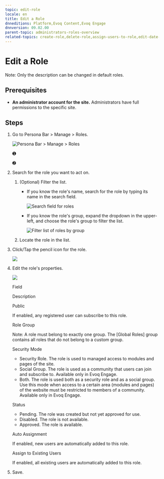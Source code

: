 ```yaml
---
topic: edit-role
locale: en
title: Edit a Role
dnneditions: Platform,Evoq Content,Evoq Engage
dnnversion: 09.02.00
parent-topic: administrators-roles-overview
related-topics: create-role,delete-role,assign-users-to-role,edit-date-range-for-role-membership,view-users-assigned-to-role,remove-users-from-role
---
```


# Edit a Role

Note: Only the description can be changed in default roles.

## Prerequisites

*   **An administrator account for the site.** Administrators have full permissions to the specific site.

## Steps

1.  Go to Persona Bar \> Manage \> Roles.
    
    ![Persona Bar > Manage > Roles](/images/scr-pbar-host-Manage-E91.png)
    
    ➊
    
    ➋
    
2.  Search for the role you want to act on.
    1.  (Optional) Filter the list.
        
        *   If you know the role's name, search for the role by typing its name in the search field.
            
              
            
            ![Search field for roles](/images/scr-RoleList-Search-E90.png)
            
              
            
        *   If you know the role's group, expand the dropdown in the upper-left, and choose the role's group to filter the list.
            
              
            
            ![Filter list of roles by group](/images/scr-RoleList-FilterByRoleGroup-E90.png)
            
              
            
        
    2.  Locate the role in the list.
3.  Click/Tap the pencil icon for the role.
    
      
    
    ![](/images/scr-RoleList-EditRole-E90.png)
    
      
    
4.  Edit the role's properties.
    
      
    
    ![](/images/scr-Roles-Edit-Edit-E90.png)
    
      
    
    Field
    
    Description
    
    Public
    
    If enabled, any registered user can subscribe to this role.
    
    Role Group
    
    Note: A role must belong to exactly one group. The \[Global Roles\] group contains all roles that do not belong to a custom group.
    
    Security Mode
    
    *   Security Role. The role is used to managed access to modules and pages of the site.
    *   Social Group. The role is used as a community that users can join and subscribe to. Available only in Evoq Engage.
    *   Both. The role is used both as a security role and as a social group. Use this mode when access to a certain area (modules and pages) of the website must be restricted to members of a community. Available only in Evoq Engage.
    
    Status
    
    *   Pending. The role was created but not yet approved for use.
    *   Disabled. The role is not available.
    *   Approved. The role is available.
    
    Auto Assignment
    
    If enabled, new users are automatically added to this role.
    
    Assign to Existing Users
    
    If enabled, all existing users are automatically added to this role.
    
5.  Save.